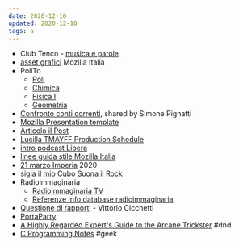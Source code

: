 ```yaml
---
date: 2020-12-10
updated: 2020-12-10
tags: a
---
```

- Club Tenco - [musica e parole](https://drive.google.com/drive/folders/1KJwG7oXcwr7XSPooRM1RmiJXM-B2BeGb?usp=sharing)
- [asset grafici](https://drive.google.com/drive/folders/1AUPIGeDjvJPwUsdiYPTOOFw757HBdsFQ?usp=sharing "asset grafici Mozilla Italia") Mozilla Italia
- PoliTo
	- [Poli](https://drive.google.com/drive/folders/0B5tlvNj65NgYeHdOa0dCbWZmNlE?usp=sharing "Shared folder by Andriy Shevchenko")
	- [Chimica](https://drive.google.com/drive/folders/0B-rmoZ3SIwkJT0Y3ZkxPbGlTenc?usp=sharing)
	- [Fisica I](https://drive.google.com/drive/folders/0B-rmoZ3SIwkJdjk4SEdUQkZITjQ?usp=sharing)
	- [Geometria](https://drive.google.com/drive/folders/0B-rmoZ3SIwkJWVhGMHdnSEM4UVk?usp=sharing)
- [Confronto conti correnti](https://docs.google.com/spreadsheets/d/16NJcEnjDEqYuVQLUqmqdj6n1NoJMYQpHjpKAfy6amcg/edit?usp=sharing), shared by Simone Pignatti
- [Mozilla Presentation template](https://docs.google.com/presentation/d/13btxn3z7Mzyi5DgwbbxdFEeA9F4k0KkiK1cr0Dkwrh4/edit?usp=sharing)
- [Articolo il Post](https://docs.google.com/document/d/1AOdZKfzdnAdW0s1cIFsSBFlwAabBnAJZ9W2M5Cmv7TY/edit?usp=sharing "Tommaso Marmo - Colombia")
- [Lucilla TMAYFF Production Schedule](https://docs.google.com/document/d/1ExchmVs1UaqtR4ElqGzLcYq9DO0Zke3pJnxN2XcA3S0/edit?usp=sharing)
- [intro podcast Libera](https://docs.google.com/document/d/11xbxtZaCWmwJFN30MggBH_Vg42Ad_ciW5UrPNMXf3ic/edit?usp=sharing)
- [linee guida stile Mozilla Italia](https://docs.google.com/document/d/1IuWzMQeeAtq-SATIsvpzgVTdtUwHMFi1I6Cov5v3hH4/edit?usp=sharing)
- [21 marzo Imperia](https://docs.google.com/document/d/1jT3p7A4IkuPLedJ18n8OrG7BBPOuf-vycAYtPBCPDLE/edit?usp=sharing) 2020
- [sigla il mio Cubo Suona il Rock](https://drive.google.com/file/d/1k7sBVXJ_d-u03HIFkqWEYpUegw6UoKAq/view?usp=sharing)
- Radioimmaginaria
	- [Radioimmaginaria TV](https://drive.google.com/drive/folders/1ZSnrTkhQCuYkU2gkwV3VByojHX1K8oVn?usp=sharing)
	- [Referenze info database radioimmaginaria](https://docs.google.com/spreadsheets/d/1FwH_iX9WtHlip_zx-kdE7lY37JiJJWkNc6Hi3mTgEuE/edit?usp=sharing)
- [Questione di rapporti](https://drive.google.com/drive/folders/0B_cC05kKsjeKSEx6NDNkWEtpcHc?usp=sharing) - Vittorio Cicchetti
- [PortaParty](https://docs.google.com/forms/d/198Ejcx2JdltEWGtDZLxx5OiqN4Q57FPb_iWbAn_us_8/edit?usp=sharing)
- [A Highly Regarded Expert's Guide to the Arcane Trickster](https://docs.google.com/document/d/1IZBcQbZlN5psPppnuQvOO3xJ5P84tI6UNPiQz5_jEGc/edit?usp=sharing) #dnd
- [C Programming Notes](https://docs.google.com/document/d/1kDGgpIFlDwkQ9a-3id8dAvuz9X5a57GPelyTXOppIcA/edit?usp=sharing) #geek 
